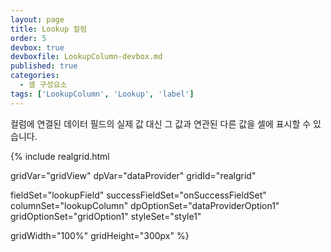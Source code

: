 ```yaml
---
layout: page
title: Lookup 컬럼
order: 5
devbox: true
devboxfile: LookupColumn-devbox.md
published: true
categories:
  - 셀 구성요소
tags: ['LookupColumn', 'Lookup', 'label']
---
```


컬럼에 연결된 데이터 필드의 실제 값 대신 그 값과 연관된 다른 값을 셀에 표시할 수 있습니다.

<script>
  var onSuccessFieldSet = function(data, textStatus, jqXHR) {
    var rows = [
          ["user1", "HANAR", "28", "Male", "001-0002-0001", "user1@gmail.com", "<28>"],
          ["user3", "HANAR", "25", "Male", "001-0002-0003", "user3@gmail.com", "<25>"],
          ["user6", "HANAR", "21", "Female", "001-0002-0006", "user6@gmail.com", "<21>"],
          ["user2", "VICTE", "25", "Male", "001-0002-0002", "user2@gmail.com", "<25>"],
          ["user4", "VICTE", "38", "Male", "001-0002-0004", "user4@gmail.com", "<38>"],
          ["user5", "THREE", "55", "Male", "001-0002-0005", "user5@gmail.com", "<55>"],
          ["user7", "SEVEN", "44", "Female", "001-0002-0007", "user7@gmail.com", "<44>"],
          ["user8", "SEVEN", "33", "Female", "001-0002-0008", "user8@gmail.com", "<33>"],
          ["user9", "SEVEN", "55", "Male", "001-0002-0009", "user9@gmail.com", "<55>"],
          ["user10", "VINET", "65", "Male", "001-0002-0010", "user10@gmail.com", "<65>"],
          ["user11", "VINET", "29", "Female", "001-0002-0011", "user11@gmail.com", "<29>"],
          ["user12", "HANAR", "18", "Female", "001-0002-0012", "user12@gmail.com", "<18>"],
          ["user13", "SUPRD", "52", "Male", "001-0002-0013", "user13@gmail.com", "<52>"],
          ["user14", "SUPRD", "61", "Male", "001-0002-0014", "user14@gmail.com", "<61>"],
          ["user15", "SUPRD", "26", "Female", "001-0002-0015", "user15@gmail.com", "<26>"],
          ["user16", "THREE", "46", "Male", "001-0002-0016", "user16@gmail.com", "<46>"],
          ["user17", "THREE", "26", "Female", "001-0002-0015", "user15@gmail.com", "<26>"],
          ["user18", "THREE", "46", "Male", "001-0002-0016", "user16@gmail.com", "<46>"],
          ["user19", "VINET", "26", "Female", "001-0002-0015", "user15@gmail.com", "<26>"],
          ["user20", "VINET", "46", "Male", "001-0002-0016", "user16@gmail.com", "<46>"],
          ["user21", "VINET", "64", "Male", "001-0002-0017", "user17@gmail.com", "<64>"]
      ];
      dataProvider.setRows(rows);
  }
</script>

{% include realgrid.html

  gridVar="gridView"
  dpVar="dataProvider"
  gridId="realgrid"

  fieldSet="lookupField"
  successFieldSet="onSuccessFieldSet"
  columnSet="lookupColumn"
  dpOptionSet="dataProviderOption1"
  gridOptionSet="gridOption1"
  styleSet="style1"

  gridWidth="100%"
  gridHeight="300px" %}

<!-- 비교해 보고 지우세요.
<script>
	var onDoneDataSet = function() {
		var rows = [
	        ["user1", "HANAR", "28", "Male", "001-0002-0001", "user1@gmail.com", "<28>"],
	        ["user3", "HANAR", "25", "Male", "001-0002-0003", "user3@gmail.com", "<25>"],
	        ["user6", "HANAR", "21", "Female", "001-0002-0006", "user6@gmail.com", "<21>"],
	        ["user2", "VICTE", "25", "Male", "001-0002-0002", "user2@gmail.com", "<25>"],
	        ["user4", "VICTE", "38", "Male", "001-0002-0004", "user4@gmail.com", "<38>"],
	        ["user5", "THREE", "55", "Male", "001-0002-0005", "user5@gmail.com", "<55>"],
	        ["user7", "SEVEN", "44", "Female", "001-0002-0007", "user7@gmail.com", "<44>"],
	        ["user8", "SEVEN", "33", "Female", "001-0002-0008", "user8@gmail.com", "<33>"],
	        ["user9", "SEVEN", "55", "Male", "001-0002-0009", "user9@gmail.com", "<55>"],
	        ["user10", "VINET", "65", "Male", "001-0002-0010", "user10@gmail.com", "<65>"],
	        ["user11", "VINET", "29", "Female", "001-0002-0011", "user11@gmail.com", "<29>"],
	        ["user12", "HANAR", "18", "Female", "001-0002-0012", "user12@gmail.com", "<18>"],
	        ["user13", "SUPRD", "52", "Male", "001-0002-0013", "user13@gmail.com", "<52>"],
	        ["user14", "SUPRD", "61", "Male", "001-0002-0014", "user14@gmail.com", "<61>"],
	        ["user15", "SUPRD", "26", "Female", "001-0002-0015", "user15@gmail.com", "<26>"],
	        ["user16", "THREE", "46", "Male", "001-0002-0016", "user16@gmail.com", "<46>"],
	        ["user17", "THREE", "26", "Female", "001-0002-0015", "user15@gmail.com", "<26>"],
	        ["user18", "THREE", "46", "Male", "001-0002-0016", "user16@gmail.com", "<46>"],
	        ["user19", "VINET", "26", "Female", "001-0002-0015", "user15@gmail.com", "<26>"],
	        ["user20", "VINET", "46", "Male", "001-0002-0016", "user16@gmail.com", "<46>"],
	        ["user21", "VINET", "64", "Male", "001-0002-0017", "user17@gmail.com", "<64>"]
    	];
    	dataProvider.setRows(rows);
	}
</script>

{ % include realgrid.html
  gridVar="gridView"
  dpVar="dataProvider"
  fieldSet="lookupField"
  columnSet="lookupColumn"
  dpOptionSet="dataProviderOption1"
  gridOptionSet="gridOption1"
  doneDataSet="onDoneDataSet"
  styleSet="style1"
  dataSet="griddata1"
  gridId="realgrid"
  gridWidth="100%"
  gridHeight="300px" % } -->
